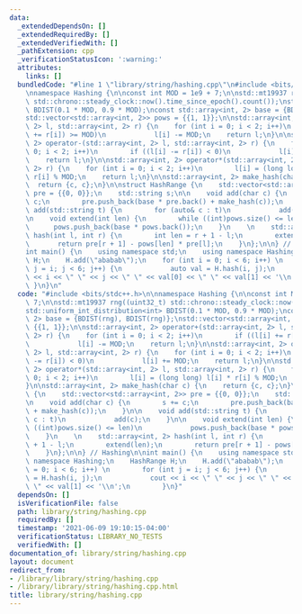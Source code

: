 ```yaml
---
data:
  _extendedDependsOn: []
  _extendedRequiredBy: []
  _extendedVerifiedWith: []
  _pathExtension: cpp
  _verificationStatusIcon: ':warning:'
  attributes:
    links: []
  bundledCode: "#line 1 \"library/string/hashing.cpp\"\n#include <bits/stdc++.h>\n\
    \nnamespace Hashing {\n\nconst int MOD = 1e9 + 7;\n\nstd::mt19937 rng((uint32_t)\
    \ std::chrono::steady_clock::now().time_since_epoch().count());\nstd::uniform_int_distribution<int>\
    \ BDIST(0.1 * MOD, 0.9 * MOD);\nconst std::array<int, 2> base = {BDIST(rng), BDIST(rng)};\n\
    std::vector<std::array<int, 2>> pows = {{1, 1}};\n\nstd::array<int, 2> operator+(std::array<int,\
    \ 2> l, std::array<int, 2> r) {\n    for (int i = 0; i < 2; i++)\n        if ((l[i]\
    \ += r[i]) >= MOD)\n            l[i] -= MOD;\n    return l;\n}\n\nstd::array<int,\
    \ 2> operator-(std::array<int, 2> l, std::array<int, 2> r) {\n    for (int i =\
    \ 0; i < 2; i++)\n        if ((l[i] -= r[i]) < 0)\n            l[i] += MOD;\n\
    \    return l;\n}\n\nstd::array<int, 2> operator*(std::array<int, 2> l, std::array<int,\
    \ 2> r) {\n    for (int i = 0; i < 2; i++)\n        l[i] = (long long) l[i] *\
    \ r[i] % MOD;\n    return l;\n}\n\nstd::array<int, 2> make_hash(char c) {\n  \
    \  return {c, c};\n}\n\nstruct HashRange {\n    std::vector<std::array<int, 2>>\
    \ pre = {{0, 0}};\n    std::string s;\n\n    void add(char c) {\n        s +=\
    \ c;\n        pre.push_back(base * pre.back() + make_hash(c));\n    }\n\n    void\
    \ add(std::string t) {\n        for (auto& c : t)\n            add(c);\n    }\n\
    \n    void extend(int len) {\n        while ((int)pows.size() <= len)\n      \
    \      pows.push_back(base * pows.back());\n    }\n    \n    std::array<int, 2>\
    \ hash(int l, int r) {\n        int len = r + 1 - l;\n        extend(len);\n \
    \       return pre[r + 1] - pows[len] * pre[l];\n    }\n};\n\n} // Hashing\n\n\
    int main() {\n    using namespace std;\n    using namespace Hashing;\n    HashRange\
    \ H;\n    H.add(\"ababab\");\n    for (int i = 0; i < 6; i++) \n        for (int\
    \ j = i; j < 6; j++) {\n            auto val = H.hash(i, j);\n            cout\
    \ << i << \" \" << j << \" \" << val[0] << \" \" << val[1] << '\\n';\n       \
    \ }\n}\n"
  code: "#include <bits/stdc++.h>\n\nnamespace Hashing {\n\nconst int MOD = 1e9 +\
    \ 7;\n\nstd::mt19937 rng((uint32_t) std::chrono::steady_clock::now().time_since_epoch().count());\n\
    std::uniform_int_distribution<int> BDIST(0.1 * MOD, 0.9 * MOD);\nconst std::array<int,\
    \ 2> base = {BDIST(rng), BDIST(rng)};\nstd::vector<std::array<int, 2>> pows =\
    \ {{1, 1}};\n\nstd::array<int, 2> operator+(std::array<int, 2> l, std::array<int,\
    \ 2> r) {\n    for (int i = 0; i < 2; i++)\n        if ((l[i] += r[i]) >= MOD)\n\
    \            l[i] -= MOD;\n    return l;\n}\n\nstd::array<int, 2> operator-(std::array<int,\
    \ 2> l, std::array<int, 2> r) {\n    for (int i = 0; i < 2; i++)\n        if ((l[i]\
    \ -= r[i]) < 0)\n            l[i] += MOD;\n    return l;\n}\n\nstd::array<int,\
    \ 2> operator*(std::array<int, 2> l, std::array<int, 2> r) {\n    for (int i =\
    \ 0; i < 2; i++)\n        l[i] = (long long) l[i] * r[i] % MOD;\n    return l;\n\
    }\n\nstd::array<int, 2> make_hash(char c) {\n    return {c, c};\n}\n\nstruct HashRange\
    \ {\n    std::vector<std::array<int, 2>> pre = {{0, 0}};\n    std::string s;\n\
    \n    void add(char c) {\n        s += c;\n        pre.push_back(base * pre.back()\
    \ + make_hash(c));\n    }\n\n    void add(std::string t) {\n        for (auto&\
    \ c : t)\n            add(c);\n    }\n\n    void extend(int len) {\n        while\
    \ ((int)pows.size() <= len)\n            pows.push_back(base * pows.back());\n\
    \    }\n    \n    std::array<int, 2> hash(int l, int r) {\n        int len = r\
    \ + 1 - l;\n        extend(len);\n        return pre[r + 1] - pows[len] * pre[l];\n\
    \    }\n};\n\n} // Hashing\n\nint main() {\n    using namespace std;\n    using\
    \ namespace Hashing;\n    HashRange H;\n    H.add(\"ababab\");\n    for (int i\
    \ = 0; i < 6; i++) \n        for (int j = i; j < 6; j++) {\n            auto val\
    \ = H.hash(i, j);\n            cout << i << \" \" << j << \" \" << val[0] << \"\
    \ \" << val[1] << '\\n';\n        }\n}"
  dependsOn: []
  isVerificationFile: false
  path: library/string/hashing.cpp
  requiredBy: []
  timestamp: '2021-06-09 19:10:15-04:00'
  verificationStatus: LIBRARY_NO_TESTS
  verifiedWith: []
documentation_of: library/string/hashing.cpp
layout: document
redirect_from:
- /library/library/string/hashing.cpp
- /library/library/string/hashing.cpp.html
title: library/string/hashing.cpp
---
```

